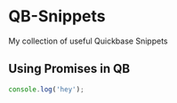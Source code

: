 # QB-Snippets
My collection of useful Quickbase Snippets

## Using Promises in QB

```javascript
console.log('hey');
```
